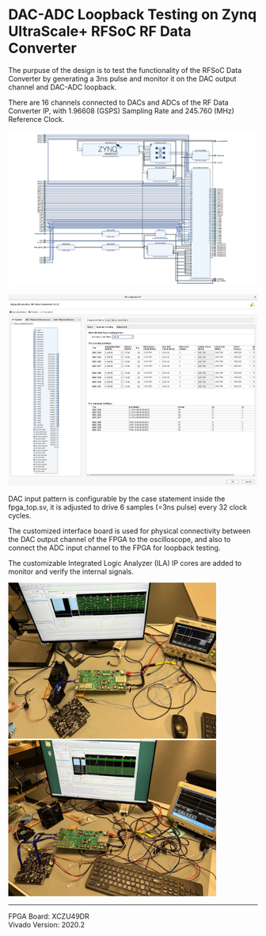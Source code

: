 # DAC-ADC Loopback Testing on Zynq UltraScale+ RFSoC RF Data Converter

The purpuse of the design is to test the functionality of the RFSoC Data Converter by generating a 3ns pulse and monitor it on the DAC output channel and DAC-ADC loopback.

There are 16 channels connected to DACs and ADCs of the RF Data Converter IP, with 1.96608 (GSPS) Sampling Rate and 245.760 (MHz) Reference Clock.

<p align="center">  
<img src="BD_01.JPG" width=1000>  

<p align="center">   
<img src="IP_01.JPG" width=700>  
  
DAC input pattern is configurable by the case statement inside the fpga_top.sv, it is adjusted to drive 6 samples (=3ns pulse) every 32 clock cycles.

The customized interface board is used for physical connectivity between the DAC output channel of the FPGA to the oscilloscope, and also to connect the ADC input channel to the FPGA for loopback testing.

The customizable Integrated Logic Analyzer (ILA) IP cores are added to monitor and verify the internal signals.

<img src="PIC_01.jpg" width=420>  <img src="PIC_02.jpg" width=420>  
  
  
-----------------------------------------------------------------------
FPGA Board: XCZU49DR
\
Vivado Version: 2020.2
